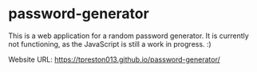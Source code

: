 # password-generator

This is a web application for a random password generator. It is currently not functioning, as the JavaScript is still a work in progress. :)

Website URL: https://tpreston013.github.io/password-generator/
